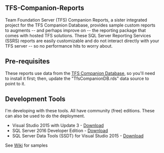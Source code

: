 ## TFS-Companion-Reports
Team Foundation Server (TFS) Companion Reports, a sister integrated project for the TFS Companion Database, provides sample custom reports to augments -- and perhaps improve on -- the reporting package that comes with hosted TFS solutions.  These SQL Server Reporting Services (SSRS) reports are easily customizable and do not interact directly with your TFS server -- so no performance hits to worry about.

## Pre-requisites
These reports use data from the [TFS Companion Database](https://github.com/madcalfus/TFS-Companion-Database), so you'll need to install it first; then, update the "TfsCompanionDB.rds" data source to point to it.

## Development Tools
I'm developing with these tools.  All have community (free) editions.  These can also be used to do the deployment.
- Visual Studio 2015 with Update 3 - <a href="https://www.visualstudio.com/downloads/">Download</a>
- SQL Server 2016 Developer Edition - <a href="https://www.microsoft.com/en-us/cloud-platform/sql-server-editions-developers">Download</a>
- SQL Server Data Tools (SSDT) for Visual Studio 2015 - <a href="https://msdn.microsoft.com/en-us/library/mt204009.aspx">Download</a>

See [Wiki](https://github.com/madcalfus/TFS-Companion-Reports/wiki) for samples